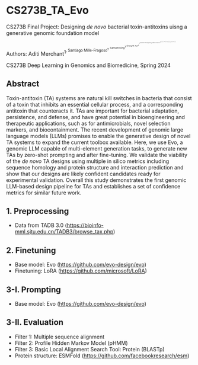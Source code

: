 # CS273B_TA_Evo
CS273B Final Project: Designing _de novo_ bacterial toxin-antitoxins uisng a generative genomic foundation model

Authors: Aditi Merchant<sup>1<sup>, Santiago Mille-Fragoso<sup>1<sup>, Samuel King<sup>1<sup>, Chang M. Yun<sup>2<sup>
<sup>1<sup>Department of Bioengineering, Stanford University
<sup>2<sup>Department of Chemical Engineering, Stanford University

CS273B Deep Learning in Genomics and Biomedicine, Spring 2024

## Abstract
Toxin-antitoxin (TA) systems are natural kill switches in bacteria that consist of a toxin that inhibits an essential cellular process, and a corresponding antitoxin that counteracts it. TAs are important for bacterial adaptation, persistence, and defense, and have great potential in bioengineering and therapeutic applications, such as for antimicrobials, novel selection markers, and biocontainment. The recent development of genomic large language models (LLMs) promises to enable the generative design of novel TA systems to expand the current toolbox available. Here, we use Evo, a genomic LLM capable of multi-element generation tasks, to generate new TAs by zero-shot prompting and after fine-tuning. We validate the viability of the _de novo_ TA designs using multiple in silico metrics including sequence homology and protein structure and interaction prediction and show that our designs are likely confident candidates ready for experimental validation. Overall this study demonstrates the first genomic LLM-based design pipeline for TAs and establishes a set of confidence metrics for similar future work.

## 1. Preprocessing
* Data from TADB 3.0 (https://bioinfo-mml.sjtu.edu.cn/TADB3/browse_tax.php)

## 2. Finetuning
* Base model: Evo (https://github.com/evo-design/evo)
* Finetuning: LoRA (https://github.com/microsoft/LoRA)

## 3-I. Prompting
* Base model: Evo (https://github.com/evo-design/evo)

## 3-II. Evaluation
* Filter 1: Multiple sequence alignment
* Filter 2: Profile Hidden Markov Model (pHMM)
* Filter 3: Basic Local Alignment Search Tool: Protein (BLASTp)
* Protein structure: ESMFold (https://github.com/facebookresearch/esm)
